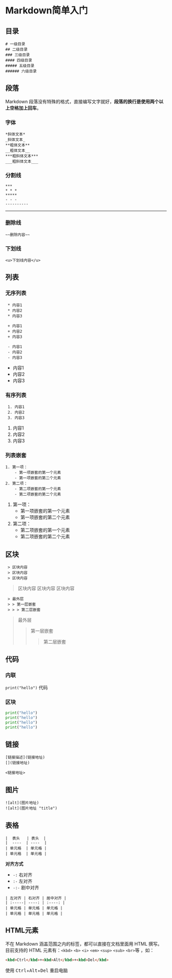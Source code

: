 # Markdown简单入门



## 目录

```
# 一级目录
## 二级目录
### 三级目录
#### 四级目录
##### 五级目录
###### 六级目录
```



## 段落

Markdown 段落没有特殊的格式，直接编写文字就好，__段落的换行是使用两个以上空格加上回车__。

### 字体
```
*斜体文本*
_斜体文本_
**粗体文本**
__粗体文本__
***粗斜体文本***
___粗斜体文本___
```
### 分割线
```
***
* * *
*****
- - -
----------
```

***

### 删除线
```
~~删除内容~~
```

### 下划线
```
<u>下划线内容</u>
```


## 列表

### 无序列表
```
 * 内容1
 * 内容2
 * 内容3

 + 内容1
 + 内容2
 + 内容3

 - 内容1
 - 内容2
 - 内容3
```
 - 内容1
 - 内容2
 - 内容3

### 有序列表
```
 1. 内容1
 2. 内容2
 3. 内容3
```
 1. 内容1
 2. 内容2
 3. 内容3

### 列表嵌套
```
1. 第一项：
    - 第一项嵌套的第一个元素
    - 第一项嵌套的第二个元素
2. 第二项：
    - 第二项嵌套的第一个元素
    - 第二项嵌套的第二个元素
```
1. 第一项：
    - 第一项嵌套的第一个元素
    - 第一项嵌套的第二个元素
2. 第二项：
    - 第二项嵌套的第一个元素
    - 第二项嵌套的第二个元素



## 区块

```
 > 区块内容
 > 区块内容
 > 区块内容
```
 > 区块内容
 > 区块内容
 > 区块内容

```
 > 最外层
 > > 第一层嵌套
 > > > 第二层嵌套
```
 > 最外层
 > > 第一层嵌套
 > >
 > > > 第二层嵌套
 > > > 



## 代码

### 内联
`print("hello")` 代码


### 区块

```python
print("hello")
print("hello")
print("hello")
print("hello")
```



## 链接

```
[链接描述](链接地址)
[](链接地址)

<链接地址>
```


## 图片

```
![alt](图片地址)
![alt](图片地址 "title")
```


## 表格

```
|  表头   | 表头  |
|  ----  | ----  |
| 单元格  | 单元格 |
| 单元格  | 单元格 |
```
__对齐方式__
 - `-:` 右对齐
 - `:-` 左对齐
 - `-:-` 剧中对齐
```
| 左对齐 | 右对齐 | 居中对齐 |
| :-----| ----: | :----: |
| 单元格 | 单元格 | 单元格 |
| 单元格 | 单元格 | 单元格 |
```



## HTML元素

不在 Markdown 涵盖范围之内的标签，都可以直接在文档里面用 HTML 撰写。
目前支持的 HTML 元素有：`<kbd>` `<b>` `<i>` `<em>` `<sup>` `<sub>` `<br>`等 ，如：
```html
<kbd>Ctrl</kbd>+<kbd>Alt</kbd>+<kbd>Del</kbd>
```
使用 <kbd>Ctrl</kbd>+<kbd>Alt</kbd>+<kbd>Del</kbd> 重启电脑